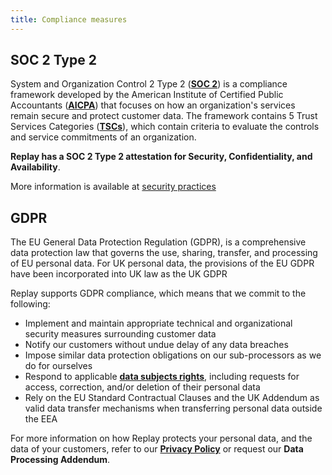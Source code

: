 ```yaml
---
title: Compliance measures
---
```


## SOC 2 Type 2

System and Organization Control 2 Type 2 (**[SOC 2](https://www.aicpa-cima.com/topic/audit-assurance/audit-and-assurance-greater-than-soc-2)**) is a compliance framework developed by the American Institute of Certified Public Accountants (**[AICPA](https://us.aicpa.org/forthepublic)**) that focuses on how an organization's services remain secure and protect customer data. The framework contains 5 Trust Services Categories (**[TSCs](https://www.schellman.com/blog/soc-examinations/soc-2-trust-services-criteria-with-tsc)**), which contain criteria to evaluate the controls and service commitments of an organization.

**Replay has a SOC 2 Type 2 attestation for Security, Confidentiality, and Availability**.

More information is available at [security practices](additional-content/security-practices)

## GDPR

The EU General Data Protection Regulation (GDPR), is a comprehensive data protection law that governs the use, sharing, transfer, and processing of EU personal data. For UK personal data, the provisions of the EU GDPR have been incorporated into UK law as the UK GDPR

Replay supports GDPR compliance, which means that we commit to the following:

- Implement and maintain appropriate technical and organizational security measures surrounding customer data
- Notify our customers without undue delay of any data breaches
- Impose similar data protection obligations on our sub-processors as we do for ourselves
- Respond to applicable **[data subjects rights](https://vercel.com/legal/privacy-policy#eea)**, including requests for access, correction, and/or deletion of their personal data
- Rely on the EU Standard Contractual Clauses and the UK Addendum as valid data transfer mechanisms when transferring personal data outside the EEA

For more information on how Replay protects your personal data, and the data of your customers, refer to our **[Privacy Policy](https://vercel.com/legal/privacy-policy)** or request our **Data Processing Addendum**.
